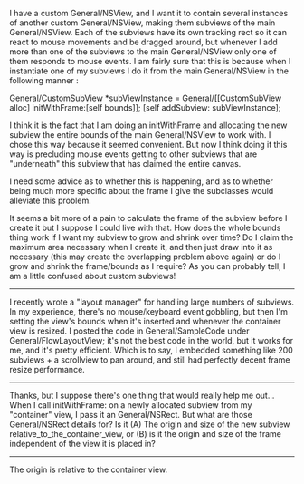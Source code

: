 I have a custom General/NSView, and I want it to contain several instances of another custom General/NSView, making them subviews of the main General/NSView. Each of the subviews have its own tracking rect so it can react to mouse movements and be dragged around, but whenever I add more than one of the subviews to the main General/NSView only one of them responds to mouse events. I am fairly sure that this is because when I instantiate one of my subviews I do it from the main General/NSView in the following manner :

    
General/CustomSubView *subViewInstance = General/[[CustomSubView alloc] initWithFrame:[self bounds]];
[self addSubview: subViewInstance];


I think it is the fact that I am doing an initWithFrame and allocating the new subview the entire bounds of the main General/NSView to work with. I chose this way because it seemed convenient. But now I think doing it this way is precluding mouse events getting to other subviews that are "underneath" this subview that has claimed the entire canvas. 

I need some advice as to whether this is happening, and as to whether being much more specific about the frame I give the subclasses would alleviate this problem.

It seems a bit more of a pain to calculate the frame of the subview before I create it but I suppose I could live with that. How does the whole bounds thing work if I want my subview to grow and shrink over time? Do I claim the maximum area necessary when I create it, and then just draw into it as necessary (this may create the overlapping problem above again) or do I grow and shrink the frame/bounds as I require? As you can probably tell, I am a little confused about custom subviews! 

----

I recently wrote a "layout manager" for handling large numbers of subviews. In my experience, there's no mouse/keyboard event gobbling, but then I'm setting the view's bounds when it's inserted and whenever the container view is resized. I posted the code in General/SampleCode under General/FlowLayoutView; it's not the best code in the world, but it works for me, and it's pretty efficient. Which is to say, I embedded something like 200 subviews + a scrollview to pan around, and still had perfectly decent frame resize performance.

----

Thanks, but I suppose there's one thing that would really help me out... When I call initWithFrame: on a newly allocated subview from my "container" view, I pass it an General/NSRect. But what are those General/NSRect details for? Is it (A) The origin and size of the new subview relative_to_the_container_view, or (B) is it the origin and size of the frame independent of the view it is placed in?

----

The origin is relative to the container view.